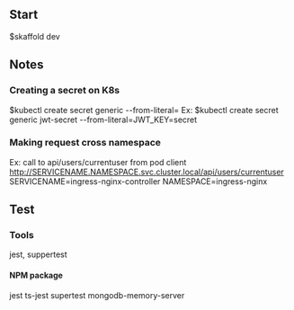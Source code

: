 ## Start
$skaffold dev

## Notes

### Creating a secret on K8s
$kubectl create secret generic <key> --from-literal=<value>
Ex: $kubectl create secret generic jwt-secret --from-literal=JWT_KEY=secret

### Making request cross namespace
Ex: call to api/users/currentuser from pod client
http://SERVICENAME.NAMESPACE.svc.cluster.local/api/users/currentuser
SERVICENAME=ingress-nginx-controller
NAMESPACE=ingress-nginx


## Test

### Tools
jest, suppertest

#### NPM package
jest ts-jest supertest mongodb-memory-server
